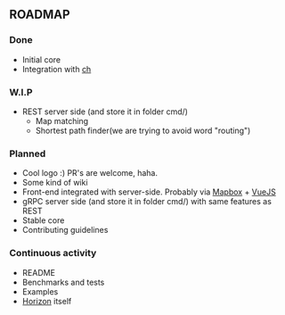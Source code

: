 ## ROADMAP

### Done
* Initial core
* Integration with [ch](https://github.com/LdDl/ch)

### W.I.P
* REST server side (and store it in folder cmd/)
    * Map matching
    * Shortest path finder(we are trying to avoid word "routing")

### Planned
* Cool logo :) PR's are welcome, haha.
* Some kind of wiki
* Front-end integrated with server-side. Probably via [Mapbox](https://github.com/mapbox/mapbox-gl-js) + [VueJS](https://github.com/vuejs/vue)
* gRPC server side (and store it in folder cmd/) with same features as REST
* Stable core
* Contributing guidelines

### Continuous activity
* README
* Benchmarks and tests
* Examples
* [Horizon](cmd/horizon) itself